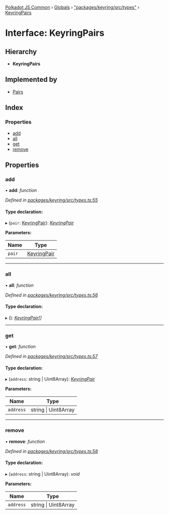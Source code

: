 [Polkadot JS Common](../README.md) › [Globals](../globals.md) › ["packages/keyring/src/types"](../modules/_packages_keyring_src_types_.md) › [KeyringPairs](_packages_keyring_src_types_.keyringpairs.md)

# Interface: KeyringPairs

## Hierarchy

* **KeyringPairs**

## Implemented by

* [Pairs](../classes/_packages_keyring_src_pairs_.pairs.md)

## Index

### Properties

* [add](_packages_keyring_src_types_.keyringpairs.md#add)
* [all](_packages_keyring_src_types_.keyringpairs.md#all)
* [get](_packages_keyring_src_types_.keyringpairs.md#get)
* [remove](_packages_keyring_src_types_.keyringpairs.md#remove)

## Properties

###  add

• **add**: *function*

*Defined in [packages/keyring/src/types.ts:55](https://github.com/polkadot-js/common/blob/08de8ce2/packages/keyring/src/types.ts#L55)*

#### Type declaration:

▸ (`pair`: [KeyringPair](_packages_keyring_src_types_.keyringpair.md)): *[KeyringPair](_packages_keyring_src_types_.keyringpair.md)*

**Parameters:**

Name | Type |
------ | ------ |
`pair` | [KeyringPair](_packages_keyring_src_types_.keyringpair.md) |

___

###  all

• **all**: *function*

*Defined in [packages/keyring/src/types.ts:56](https://github.com/polkadot-js/common/blob/08de8ce2/packages/keyring/src/types.ts#L56)*

#### Type declaration:

▸ (): *[KeyringPair](_packages_keyring_src_types_.keyringpair.md)[]*

___

###  get

• **get**: *function*

*Defined in [packages/keyring/src/types.ts:57](https://github.com/polkadot-js/common/blob/08de8ce2/packages/keyring/src/types.ts#L57)*

#### Type declaration:

▸ (`address`: string | Uint8Array): *[KeyringPair](_packages_keyring_src_types_.keyringpair.md)*

**Parameters:**

Name | Type |
------ | ------ |
`address` | string &#124; Uint8Array |

___

###  remove

• **remove**: *function*

*Defined in [packages/keyring/src/types.ts:58](https://github.com/polkadot-js/common/blob/08de8ce2/packages/keyring/src/types.ts#L58)*

#### Type declaration:

▸ (`address`: string | Uint8Array): *void*

**Parameters:**

Name | Type |
------ | ------ |
`address` | string &#124; Uint8Array |
